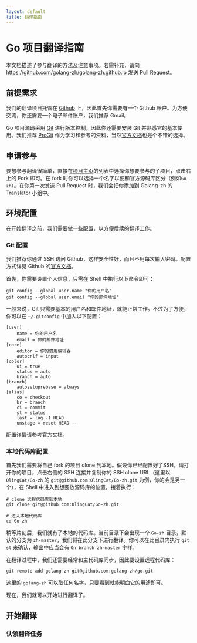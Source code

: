 ```yaml
---
layout: default
title: 翻译指南
---
```


# Go 项目翻译指南
本文档描述了参与翻译的方法及注意事项。若需补充，请向 https://github.com/golang-zh/golang-zh.github.io 发送 Pull Request。

## 前提需求
我们的翻译项目托管在 [Github](https://github.com/) 上，因此首先你需要有一个 Github 账户。为方便交流，你还需要一个电子邮件账户，我们推荐 Gmail。

Go 项目源码采用 [Git](http://git-scm.com/) 进行版本控制，因此你还需要安装 Git 并熟悉它的基本使用。我们推荐 [ProGit](http://git-scm.com/book/zh) 作为学习和参考的资料，当然[官方文档](http://git-scm.com/doc)也是个不错的选择。

## 申请参与
要想参与翻译很简单，直接在[项目主页](https://github.com/Golang-zh)的列表中选择你想要参与的子项目，点击右上的 Fork 即可。在 fork 时你可以选择一个名字以便和官方源码库区分（例如`Go-zh`）。在你第一次发送 Pull Request 时，我们会把你添加到 Golang-zh 的 Translator 小组中。

## 环境配置
在开始翻译之前，我们需要做一些配置，以方便后续的翻译工作。

### Git 配置
我们推荐你通过 SSH 访问 Github，这样安全性好，而且不用每次输入密码。配置方式详见 Github 的[官方文档](https://help.github.com/articles/generating-ssh-keys)。

首先，你需要设置个人信息，只需在 Shell 中执行以下命令即可：

    git config --global user.name "你的用户名"
    git config --global user.email "你的邮件地址"

一般来说，Git 只需要基本的用户名和邮件地址，就能正常工作。不过为了方便，你可以在 `~/.gitconfig` 中加入以下配置：

```
[user]
	name = 你的用户名
	email = 你的邮件地址
[core]
	editor = 你的惯用编辑器
	autocrlf = input
[color]
	ui = true
	status = auto
	branch = auto
[branch]
	autosetuprebase = always
[alias]
	co = checkout
	br = branch
	ci = commit
	st = status
	last = log -1 HEAD
	unstage = reset HEAD --
```

配置详情请参考官方文档。

### 本地代码库配置
首先我们需要将自己 fork 的项目 clone 到本地。假设你已经配置好了SSH，请打开你的项目，点击右侧的 SSH 连接并复制你的 SSH clone URL（这里以 `OlingCat/Go-zh` 的 `git@github.com:OlingCat/Go-zh.git` 为例，你的会是另一个），在 Shell 中进入到想要放源码库的位置，接着执行：

    # clone 远程代码库到本地
    git clone git@github.com:OlingCat/Go-zh.git

    # 进入本地代码库
    cd Go-zh

稍等片刻后，我们就有了本地的代码库。当前目录下会出现一个 `Go-zh` 目录，默认的分支为 `zh-master`，我们将在此分支下进行翻译。你可以在此目录内执行 `git st` 来确认，输出中应当会有 `On branch zh-master` 字样。

在翻译过程中，我们还需要经常和主代码库同步，因此要设置远程代码库：

    git remote add golang-zh git@github.com:golang-zh/go.git

这里的 `golang-zh` 可以取任何名字，只要看到就能明白它的用途即可。

现在，我们就可以开始进行翻译了。

## 开始翻译

### 认领翻译任务
